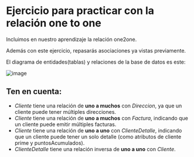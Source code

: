 # Ejercicio para practicar con la relación one to one

Incluimos en nuestro aprendizaje la relación one2one.

Además con este ejercicio, repasarás asociaciones ya vistas previamente.

El diagrama de entidades(tablas) y relaciones de la base de datos es este:

![image](https://github.com/user-attachments/assets/a594df04-88ee-4adb-acde-72ed102bfa2b)


## Ten en cuenta:

- *Cliente* tiene una relación de **uno a muchos** con *Direccion*, ya que un cliente puede tener múltiples direcciones.
- *Cliente* tiene una relación de **uno a muchos** con *Factura*, indicando que un cliente puede emitir múltiples facturas.
- *Cliente* tiene una relación de **uno a uno** con *ClienteDetalle*, indicando que un cliente puede tener un solo detalle (como atributos de cliente prime y puntosAcumulados).
- *ClienteDetalle* tiene una relación inversa de **uno a uno** con *Cliente*.

